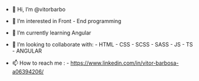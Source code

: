 - 👋 Hi, I’m @vitorbarbo

- 👀 I’m interested in Front - End programming

- 🌱 I’m currently learning Angular

- 💞️ I’m looking to collaborate with:
        - HTML
        - CSS
        - SCSS
        - SASS
        - JS
        - TS
        - ANGULAR
         
- 📫 How to reach me :
        - https://www.linkedin.com/in/vitor-barbosa-a06394206/    

<!---
vitorbarbo/vitorbarbo is a ✨ special ✨ repository because its `README.md` (this file) appears on your GitHub profile.
You can click the Preview link to take a look at your changes.
--->
